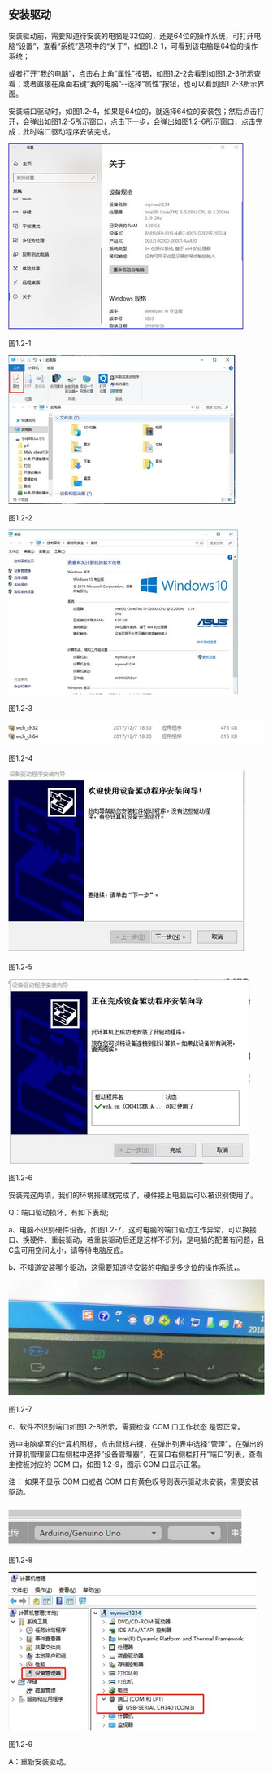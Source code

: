 ## 安装驱动

安装驱动前，需要知道待安装的电脑是32位的，还是64位的操作系统，可打开电脑“设置”，查看“系统”选项中的“关于”，如图1.2-1，可看到该电脑是64位的操作系统；

或者打开“我的电脑”，点击右上角“属性”按钮，如图1.2-2会看到如图1.2-3所示查看；或者直接在桌面右键“我的电脑”--选择“属性”按钮，也可以看到图1.2-3所示界面。

安装端口驱动时，如图1.2-4，如果是64位的，就选择64位的安装包；然后点击打开，会弹出如图1.2-5所示窗口，点击下一步，会弹出如图1.2-6所示窗口，点击完成；此时端口驱动程序安装完成。

 

 

![img](/assets/image020.jpg)

图1.2-1

![img](/assets/image022.jpg)

图1.2-2

![img](/assets/image024.jpg)

图1.2-3

![img](/assets/image026.jpg)

图1.2-4

![img](/assets/image028.jpg)

图1.2-5

![img](/assets/image030.jpg)

图1.2-6

安装完这两项，我们的环境搭建就完成了，硬件接上电脑后可以被识别使用了。

Q：端口驱动损坏，有如下表现;

a、电脑不识别硬件设备，如图1.2-7，这时电脑的端口驱动工作异常，可以换接口、换硬件、重装驱动，若重装驱动后还是这样不识别，是电脑的配置有问题，且C盘可用空间太小，请等待电脑反应。

b、不知道安装哪个驱动，这需要知道待安装的电脑是多少位的操作系统，。

![772691429102166924](/assets/image032.jpg)

图1.2-7

c、软件不识别端口如图1.2-8所示，需要检查 COM 口工作状态 是否正常。

选中电脑桌面的计算机图标，点击鼠标右键，在弹出列表中选择“管理”，在弹出的计算机管理窗口左侧栏中选择“设备管理器“，在窗口右侧栏打开“端口”列表，查看主控板对应的 COM 口，如图 1.2-9，图示 COM 口显示正常。

注：  如果不显示 COM 口或者 COM 口有黄色叹号则表示驱动未安装，需要安装驱动。

![img](/assets/image034.jpg)

图1.2-8

![img](/assets/image036.jpg)

图1.2-9

A：重新安装驱动。